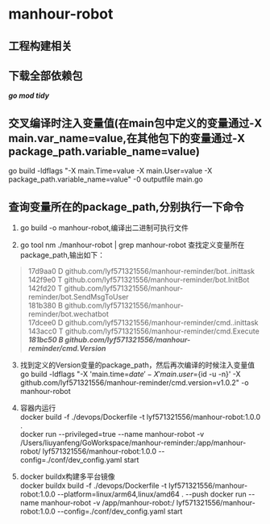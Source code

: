 # manhour-robot

## 工程构建相关

## 下载全部依赖包

***go mod tidy***

## 交叉编译时注入变量值(在main包中定义的变量通过-X main.var_name=value,在其他包下的变量通过-X package_path.variable_name=value)

go build -ldflags "-X main.Time=value -X main.User=value -X package_path.variable_name=value" -0 outputfile main.go

## 查询变量所在的package_path,分别执行一下命令

1. go build -o manhour-robot,编译出二进制可执行文件

2. go tool nm ./manhour-robot | grep manhour-robot 查找定义变量所在package_path,输出如下：

> 17d9aa0 D github.com/lyf571321556/manhour-reminder/bot..inittask   
> 142f9e0 T github.com/lyf571321556/manhour-reminder/bot.InitBot   
> 142fd20 T github.com/lyf571321556/manhour-reminder/bot.SendMsgToUser   
> 181b380 B github.com/lyf571321556/manhour-reminder/bot.wechatbot   
> 17dcee0 D github.com/lyf571321556/manhour-reminder/cmd..inittask   
> 143acc0 T github.com/lyf571321556/manhour-reminder/cmd.Execute   
> ***181bc50 B github.com/lyf571321556/manhour-reminder/cmd.Version***

3. 找到定义的Version变量的package_path，然后再次编译的时候注入变量值   
   go build -ldflags "-X 'main.time=${date}' -X 'main.user=${id -u -n}' -X
   github.com/lyf571321556/manhour-reminder/cmd.version=v1.0.2"  -o manhour-robot

4. 容器内运行   
docker build -f ./devops/Dockerfile -t lyf571321556/manhour-robot:1.0.0 .   
docker run --privileged=true --name manhour-robot -v /Users/liuyanfeng/GoWorkspace/manhour-reminder:/app/manhour-robot/ lyf571321556/manhour-robot:1.0.0
--config=./conf/dev_config.yaml start

5. docker buildx构建多平台镜像   
   docker buildx build -f ./devops/Dockerfile -t lyf571321556/manhour-robot:1.0.0 --platform=linux/arm64,linux/amd64 . --push
   docker run --name manhour-robot -v /app/manhour-robot:/  lyf571321556/manhour-robot:1.0.0 --config=./conf/dev_config.yaml start
